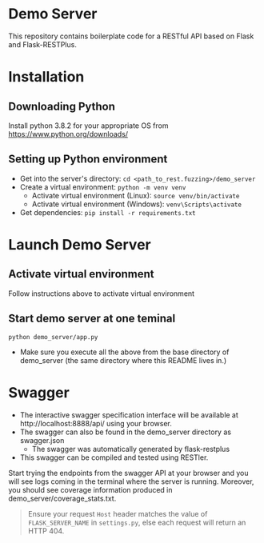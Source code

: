 Demo Server
===========

This repository contains boilerplate code for a RESTful API based on Flask and Flask-RESTPlus.

Installation
==========================

Downloading Python
------------------
Install python 3.8.2 for your appropriate OS from https://www.python.org/downloads/

Setting up Python environment
-----------------------------
- Get into the server's directory: `cd <path_to_rest.fuzzing>/demo_server`
- Create a virtual environment: `python -m venv venv`
  - Activate virtual environment (Linux): `source venv/bin/activate`
  - Activate virtual environment (Windows): `venv\Scripts\activate`
- Get dependencies: `pip install -r requirements.txt`


Launch Demo Server
==================
Activate virtual environment
----------------------------
Follow instructions above to activate virtual environment

Start demo server at one teminal
--------------------------------
`python demo_server/app.py`

- Make sure you execute all the above from the base directory of demo_server
    (the same directory where this README lives in.)

Swagger
==================
- The interactive swagger specification interface will be available at
    http://localhost:8888/api/ using your browser.
- The swagger can also be found in the demo_server directory as swagger.json
  - The swagger was automatically generated by flask-restplus
- This swagger can be compiled and tested using RESTler.


Start trying the endpoints from the swagger API at your browser and you will
see logs coming in the terminal where the server is running. Moreover, you should
see coverage information produced in demo_server/coverage_stats.txt.

> Ensure your request `Host` header matches the value of `FLASK_SERVER_NAME` in
`settings.py`, else each request will return an HTTP 404.
